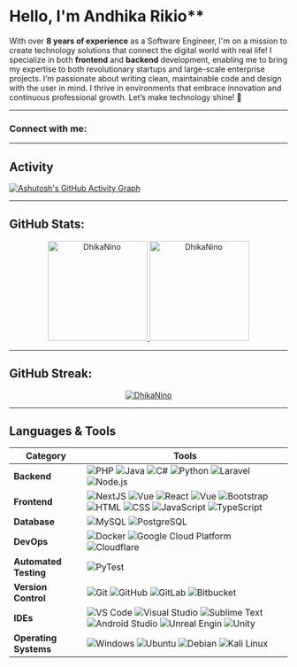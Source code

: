 # Hello, I'm Andhika Rikio**

With over **8 years of experience** as a Software Engineer, I'm on a mission to create technology solutions that connect the digital world with real life! I specialize in both **frontend** and **backend** development, enabling me to bring my expertise to both revolutionary startups and large-scale enterprise projects. I’m passionate about writing clean, maintainable code and design with the user in mind. I thrive in environments that embrace innovation and continuous professional growth. Let’s make technology shine! 🚀

---

### Connect with me:
<p align="left">
  <a href="https://twitter.com/RenatoResabala" target="_blank"><i class="devicon-twitter-original" alt="Renato_Resabala" height="40" width="40"></i></a>
  <a href="https://www.linkedin.com/in/renato-r-611795133/" target="_blank"><i class="devicon-linkedin-plain colored" alt="Renato_Resabala" height="40" width="40"></i></a>
</p>

---

## Activity

[![Ashutosh's GitHub Activity Graph](https://github-readme-activity-graph.vercel.app/graph?username=RResabala2015&bg_color=100f0f&color=4c5e9e&line=4c569e&point=403e41&area=true&hide_border=true)](https://github.com/ashutosh00710/github-readme-activity-graph)

---

## GitHub Stats:
<div align="center">
  <a href="https://github.com/DhikaNino">
    <img height="180em" src="https://github-readme-stats.vercel.app/api/top-langs?username=DhikaNino&show_icons=true&locale=en&layout=compact&theme=tokyonight" alt="DhikaNino"/>
    <img height="180em" src="https://github-readme-stats.vercel.app/api?username=DhikaNino&show_icons=true&locale=en&layout=compact&theme=tokyonight" alt="DhikaNino"/>
  </a>
</div>

---

## GitHub Streak:
<p align="center">
  <a href="https://github.com/RResabala2015">
    <img src="https://github-readme-streak-stats.herokuapp.com/?user=DhikaNino&&theme=tokyonight" alt="DhikaNino" />
  </a>
</p>

---

## Languages & Tools

| **Category**            | **Tools**                                                                                                                                       |
|-------------------------|-------------------------------------------------------------------------------------------------------------------------------------------------|
| **Backend**             | ![PHP](https://skillicons.dev/icons?i=php) ![Java](https://skillicons.dev/icons?i=java) ![C#](https://skillicons.dev/icons?i=cs) ![Python](https://skillicons.dev/icons?i=python) ![Laravel](https://skillicons.dev/icons?i=laravel) ![Node.js](https://skillicons.dev/icons?i=nodejs) |
| **Frontend**            | ![NextJS](https://skillicons.dev/icons?i=nextjs) ![Vue](https://skillicons.dev/icons?i=vue) ![React](https://skillicons.dev/icons?i=react) ![Vue](https://skillicons.dev/icons?i=vue) ![Bootstrap](https://skillicons.dev/icons?i=bootstrap) ![HTML](https://skillicons.dev/icons?i=html) ![CSS](https://skillicons.dev/icons?i=css) ![JavaScript](https://skillicons.dev/icons?i=js) ![TypeScript](https://skillicons.dev/icons?i=ts) |
| **Database**            | ![MySQL](https://skillicons.dev/icons?i=mysql) ![PostgreSQL](https://skillicons.dev/icons?i=postgresql)|
| **DevOps**              | ![Docker](https://skillicons.dev/icons?i=docker) ![Google Cloud Platform](https://skillicons.dev/icons?i=gcp) ![Cloudflare](https://skillicons.dev/icons?i=cloudflare) |
| **Automated Testing**   | ![PyTest](https://skillicons.dev/icons?i=postman) |
| **Version Control**     | ![Git](https://skillicons.dev/icons?i=git) ![GitHub](https://skillicons.dev/icons?i=github) ![GitLab](https://skillicons.dev/icons?i=gitlab) ![Bitbucket](https://skillicons.dev/icons?i=bitbucket) |
| **IDEs**                | ![VS Code](https://skillicons.dev/icons?i=vscode) ![Visual Studio](https://skillicons.dev/icons?i=visualstudio) ![Sublime Text](https://skillicons.dev/icons?i=sublime) ![Android Studio](https://skillicons.dev/icons?i=androidstudio) ![Unreal Engin](https://skillicons.dev/icons?i=unrealengine) ![Unity](https://skillicons.dev/icons?i=unity)|
| **Operating Systems**   | ![Windows](https://skillicons.dev/icons?i=windows) ![Ubuntu](https://skillicons.dev/icons?i=ubuntu) ![Debian](https://skillicons.dev/icons?i=debian) ![Kali Linux](https://skillicons.dev/icons?i=kali) |
